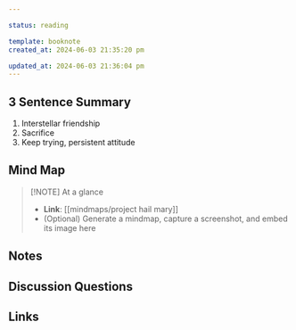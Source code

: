 ```yaml
---

status: reading

template: booknote
created_at: 2024-06-03 21:35:20 pm

updated_at: 2024-06-03 21:36:04 pm
---
```


## 3 Sentence Summary
1. Interstellar friendship
2. Sacrifice
3. Keep trying, persistent attitude 


## Mind Map

> [!NOTE] At a glance
> - **Link**: [[mindmaps/project hail mary]]
> - (Optional) Generate a mindmap, capture a screenshot, and embed its image here



## Notes




## Discussion Questions



## Links


